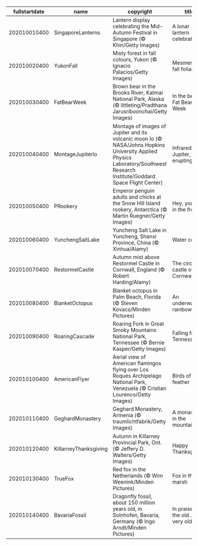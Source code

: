 |fullstartdate|name|copyright|title|image|
|--|--|--|--|--|
202010010400|SingaporeLanterns|Lantern display celebrating the Mid-Autumn Festival in Singapore (© Khin/Getty Images)|A lunar lantern celebration|![](/en-CA/2020/10/202010010400SingaporeLanterns.jpg)|
202010020400|YukonFall|Misty forest in fall colours, Yukon (© Ignacio Palacios/Getty Images)|Mesmerizing fall foliage|![](/en-CA/2020/10/202010020400YukonFall.jpg)|
202010030400|FatBearWeek|Brown bear in the Brooks River, Katmai National Park, Alaska (© littleting/Pradthana Jarusriboonchai/Getty Images)|In the belly of Fat Bear Week|![](/en-CA/2020/10/202010030400FatBearWeek.jpg)|
202010040400|MontageJupiterIo|Montage of images of Jupiter and its volcanic moon Io (© NASA/Johns Hopkins University Applied Physics Laboratory/Southwest Research Institute/Goddard Space Flight Center)|Infrared Jupiter, erupting Io|![](/en-CA/2020/10/202010040400MontageJupiterIo.jpg)|
202010050400|PRookery|Emperor penguin adults and chicks at the Snow Hill Island rookery, Antarctica (© Martin Ruegner/Getty Images)|Hey, you two in the front!|![](/en-CA/2020/10/202010050400PRookery.jpg)|
202010060400|YunchengSaltLake|Yuncheng Salt Lake in Yuncheng, Shanxi Province, China (© Xinhua/Alamy)|Water colours|![](/en-CA/2020/10/202010060400YunchengSaltLake.jpg)|
202010070400|RestormelCastle|Autumn mist above Restormel Castle in Cornwall, England (© Robert Harding/Alamy)|The circular castle of Cornwall|![](/en-CA/2020/10/202010070400RestormelCastle.jpg)|
202010080400|BlanketOctopus|Blanket octopus in Palm Beach, Florida (© Steven Kovacs/Minden Pictures)|An underwater rainbow|![](/en-CA/2020/10/202010080400BlanketOctopus.jpg)|
202010090400|RoaringCascade|Roaring Fork in Great Smoky Mountains National Park, Tennessee (© Bernie Kasper/Getty Images)|Falling for Tennessee|![](/en-CA/2020/10/202010090400RoaringCascade.jpg)|
202010100400|AmericanFlyer|Aerial view of American flamingos flying over Los Roques Archipelago National Park, Venezuela (© Cristian Lourenco/Getty Images)|Birds of a feather|![](/en-CA/2020/10/202010100400AmericanFlyer.jpg)|
202010110400|GeghardMonastery|Geghard Monastery, Armenia (© traumlichtfabrik/Getty Images)|A monastery in the mountain|![](/en-CA/2020/10/202010110400GeghardMonastery.jpg)|
202010120400|KillarneyThanksgiving|Autumn in Killarney Provincial Park, Ont. (© Jeffery D. Walters/Getty Images)|Happy Thanksgiving!|![](/en-CA/2020/10/202010120400KillarneyThanksgiving.jpg)|
202010130400|TrueFox|Red fox in the Netherlands (© Wim Weenink/Minden Pictures)|Fox in the marsh|![](/en-CA/2020/10/202010130400TrueFox.jpg)|
202010140400|BavariaFossil|Dragonfly fossil, about 150 million years old, in Solnhofen, Bavaria, Germany (© Ingo Arndt/Minden Pictures)|In praise of the old … the very old|![](/en-CA/2020/10/202010140400BavariaFossil.jpg)|
